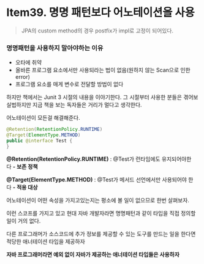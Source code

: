# Item39. 명명 패턴보다 어노테이션을 사용

> JPA의 custom method의 경우 postfix가 impl로 고정이 되어있다.
> 

### 명명패턴을 사용하지 말아야하는 이유

- 오타에 취약
- 올바른 프로그램 요소에서만 사용되라는 법이 없음(원하지 않는 Scan으로 인한 error)
- 프로그램 요소를 매게 변수로 전달할 방법이 없다

하지만 책에서는 Junit 3 시절의 내용을 이야기한다. 그 시절부터 사용한 분들은 겪어보실법하지만 지금 책을 보는 독자들은 거리가 멀다고 생각한다. 

어노테이션이 모든걸 해결해준다.

```java
@Retention(RetentionPolicy.RUNTIME)
@Target(ElementType.METHOD)
public @interface Test {
}
```

**@Retention(RetentionPolicy.RUNTIME)** : @Test가 런타임에도 유지되어야한다 **- 보존 정책**

**@Target(ElementType.METHOD)** : @Test가 메서드 선언에서만 사용되어야 한다 **- 적용 대상**

어노테이션이 어떤 속성을 가지고있는지는 평소에 볼 일이 없으므로 한번 살펴보자.



이런 스코프를 가지고 있고 현대 자바 개발자라면 명명패턴과 같이 타입을 직접 정의할 일이 거의 없다.  

다른 프로그래머가 소스코드에 추가 정보를 제공할 수 있는 도구를 만드는 일을 한다면 적당한 애너테이션 타입을 제공하자

**자바 프로그래머라면 예외 없이 자바가 제공하는 애너테이션 타입들은 사용하자**
